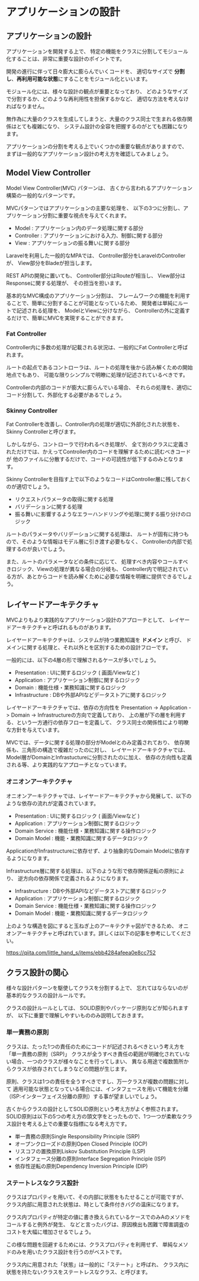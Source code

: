 # アプリケーションの設計

## アプリケーションの設計

アプリケーションを開発する上で、
特定の機能をクラスに分割してモジュール化することは、非常に重要な設計のポイントです。

開発の進行に伴って日々膨大に膨らんでいくコードを、
適切なサイズで **分割し**、**再利用可能な状態**にすることをモジュール化といいます。

モジュール化には、様々な設計の観点が重要となっており、
どのようなサイズで分割するか、どのような再利用性を担保するかなど、
適切な方法を考えなければなりません。

無作為に大量のクラスを生成してしまうと、大量のクラス同士で生まれる依存関係はとても複雑になり、
システム設計の全容を把握するのがとても困難になります。

アプリケーションの分割を考える上でいくつかの重要な観点がありますので、
まずは一般的なアプリケーション設計の考え方を確認してみましょう。

## Model View Controller

Model View Controller(MVC) パターンは、
古くから言われるアプリケーション構築の一般的なパターンです。

MVCパターンではアプリケーションの主要な処理を、
以下の3つに分割し、アプリケーション分割に重要な視点を与えてくれます。

- Model : アプリケーション内のデータ処理に関する部分
- Controller : アプリケーションにおける入力、制御に関する部分
- View : アプリケーションの振る舞いに関する部分

Laravelを利用した一般的なMPAでは、
Controller部分をLaravelのControllerが、
View部分をBladeが担当します。

REST APIの開発に置いても、
Controller部分はRouteが相当し、 View部分はResponseに関する処理が、
その担当を担います。

基本的なMVC構成のアプリケーション分割は、
フレームワークの機能を利用することで、簡単に分割することが可能となっているため、
開発者は単純にルートで記述される処理を、 ModelとViewに分けながら、
Controllerの外に定義するだけで、簡単にMVCを実現することができます。

### Fat Controller 

Controller内に多数の処理が記載される状況は、一般的にFat Controllerと呼ばれます。

ルートの起点であるコントローラは、ルートの処理を後から読み解くための開始地点でもあり、
可能な限りシンプルで明瞭に処理が記述されているべきです。

Controllerの内部のコードが膨大に膨らんでいる場合、
それらの処理を、適切にコード分割して、外部化する必要があるでしょう。

### Skinny Controller

Fat Controllerを改善し、Controller内の処理が適切に外部化された状態を、
Skinny Controllerと呼びます。

しかしながら、コントローラで行われるべき処理が、
全て別のクラスに定義されただけでは、かえってController内のコードを理解するために読むべきコードが
他のファイルに分散するだけで、コードの可読性が低下するのみとなります。

Skinny Controllerを目指す上で以下のようなコードはController層に残しておくのが適切でしょう。

- リクエストパラメータの取得に関する処理
- バリデーションに関する処理
- 振る舞いに影響するようなエラーハンドリングや処理に関する振り分けのロジック

ルートのパラメータやバリデーションに関する処理は、
ルートが固有に持つもので、そのような情報はモデル層に引き渡す必要もなく、
Controllerの内部で処理するのが良いでしょう。

また、ルートのパラメータなどの条件に応じて、
処理すべき内容やコールすべきロジック、Viewの処理が異なる場合の分岐も、
Controller内で明記されている方が、あとからコードを読み解くために必要な情報を明確に提供できるでしょう。

## レイヤードアーキテクチャ

MVCよりもより実践的なアプリケーション設計のアプローチとして、
レイヤードアーキテクチャと呼ばれるものがあります。

レイヤードアーキテクチャは、システムが持つ業務知識を **ドメイン** と呼び、
ドメインに関する処理と、それ以外とを区別するための設計フローです。

一般的には、以下の4層の形で理解されるケースが多いでしょう。

- Presentation : UIに関するロジック ( 画面/Viewなど )
- Application : アプリケーション制御に関するロジック
- Domain : 機能仕様・業務知識に関するロジック
- Infrastructure : DBや外部APIなどデータストアに関するロジック

レイヤードアーキテクチャでは、依存の方向性を
Presentation -> Application -> Domain -> Infrastructureの方向で定義しており、
上の層が下の層を利用する、という一方通行の依存フローを定義して、
クラス同士の関係性により明瞭な方針を与えています。

MVCでは、データに関する処理の部分がModelとのみ定義されており、
依存関係も、三角形の構造で複雑だったのに対し、
レイヤードアーキテクチャでは、Model層がDomainとInfrastuctureに分割されたのに加え、
依存の方向性も定義される等、より実践的なアプローチとなっています。

### オニオンアーキテクチャ

オニオンアーキテクチャでは、レイヤードアーキテクチャから発展して、以下のような依存の流れが定義されています。

- Presentation : UIに関するロジック ( 画面/Viewなど )
- Application : アプリケーション制御に関するロジック
- Domain Service : 機能仕様・業務知識に関する操作ロジック
- Domain Model : 機能・業務知識に関するデータロジック

ApplicationがInfrastructureに依存せず、より抽象的なDomain Modelに依存するようになります。

Infrastructure層に関する処理は、以下のような形で依存関係逆転の原則により、
逆方向の依存関係で定義されるようになります。

- Infrastructure : DBや外部APIなどデータストアに関するロジック
- Application : アプリケーション制御に関するロジック
- Domain Service : 機能仕様・業務知識に関する操作ロジック
- Domain Model : 機能・業務知識に関するデータロジック

上のような構造を図にすると玉ねぎ上のアーキテクチャ図ができるため、
オニオンアーキテクチャと呼ばれています。詳しくは以下の記事を参考にしてください。

https://qiita.com/little_hand_s/items/ebb4284afeea0e8cc752

## クラス設計の関心

様々な設計パターンを駆使してクラスを分割する上で、
忘れてはならないのが基本的なクラスの設計ルールです。

クラスの設計ルールとしては、 SOLID原則やパッケージ原則などが知られますが、
以下に重要で理解しやすいもののみ説明しておきます。

### 単一責務の原則

クラスは、たった1つの責任のためにコードが記述されるべきという考え方を「単一責務の原則（SRP)」
クラスが全うすべき責任の範囲が明確化されていない場合、一つのクラスが様々なことを行ってしまい、
異なる用途で複数箇所からクラスが依存されてしまうなどの問題が生じます。

原則、クラスは1つの責任を全うすべきですし、万一クラスが複数の問題に対して
適用可能な状態となっている場合には、インタフェースを用いて機能を分離（ISP:インターフェイス分離の原則）する事が望ましいでしょう。

古くからクラスの設計としてSOLID原則という考え方がよく参照されます。
SOLID原則は以下の5つの考え方の頭文字をとったもので、1つ一つが柔軟なクラス設計を考える上での重要な指標になる考え方です。

- 単一責務の原則Single Responsibility Principle (SRP)
- オープンクローズドの原則Open Closed Principle (OCP)
- リスコフの置換原則Liskov Substitution Principle (LSP)
- インタフェース分離の原則Interface Segregation Principle (ISP)
- 依存性逆転の原則Dependency Inversion Principle (DIP)

### ステートレスなクラス設計

クラスはプロパティを用いて、その内部に状態をもたせることが可能ですが、
クラス内部に用意された状態は、時として条件付きバグの温床になります。

クラス内プロパティが特定の値に書き換えられているケースでのみAのメソドをコールすると例外が発生、
などと言ったバグは、原因検出も困難で障害調査のコストを大幅に増加させるでしょう。

この様な問題を回避するためには、クラスプロパティを利用せず、
単純なメソドのみを用いたクラス設計を行うのがベストです。

クラス内に用意された「状態」は一般的に「ステート」と呼ばれ、
クラス内に状態を持たないクラスをステートレスなクラス、と呼びます。
